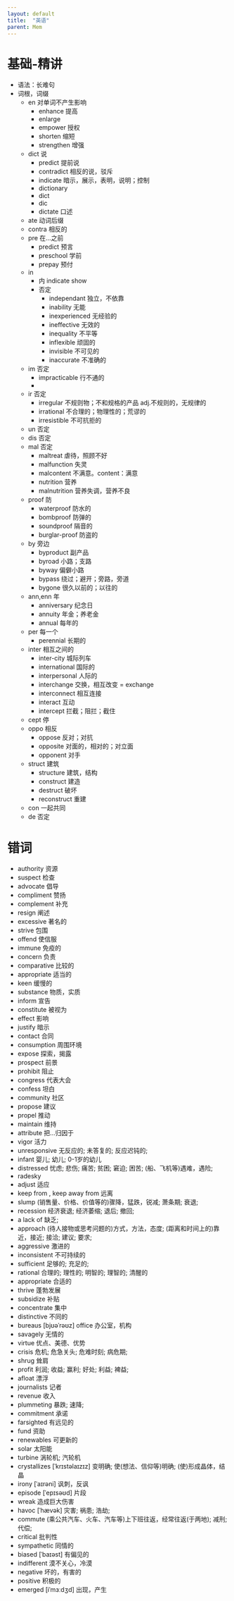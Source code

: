 ```yaml
---
layout: default
title:  "英语"
parent: Mem
---
```


# 基础-精讲
- 语法：长难句
- 词根，词缀
	- en 对单词不产生影响
		- enhance 提高
		- enlarge 
		- empower 授权
		- shorten 缩短
		- strengthen 增强
	- dict 说
		- predict 提前说
		- contradict 相反的说，驳斥
		- indicate 暗示，展示，表明，说明；控制
		- dictionary
		- dict
		- dic
		- dictate 口述
	- ate 动词后缀
	- contra 相反的
	- pre 在...之前
		- predict 预言
		- preschool 学前
		- prepay 预付
	- in
		- 内 indicate show
		- 否定 
			- independant 独立，不依靠
			- inability 无能
			- inexperienced 无经验的
			- ineffective 无效的
			- inequality 不平等
			- inflexible 顽固的
			- invisible 不可见的
			- inaccurate 不准确的
	- im 否定
		- impracticable 行不通的
		- 
	- ir 否定
		- irregular 不规则物；不和规格的产品 adj.不规则的，无规律的
		- irrational 不合理的；物理性的；荒谬的
		- irresistible 不可抗拒的
	- un 否定
	- dis 否定
	- mal 否定
		- maltreat 虐待，照顾不好
		- malfunction 失灵
		- malcontent 不满意。content：满意
		- nutrition 营养
		- malnutrition 营养失调，营养不良
	- proof 防
		- waterproof 防水的
		- bombproof 防弹的
		- soundproof 隔音的
		- burglar-proof 防盗的
	- by 旁边
		- byproduct 副产品
		- byroad 小路；支路
		- byway 偏僻小路
		- bypass 绕过；避开；旁路，旁道
		- bygone 很久以前的；以往的
	- ann,enn 年
		- anniversary 纪念日
		- annuity 年金；养老金
		- annual 每年的
	- per 每一个
		- perennial 长期的
	- inter 相互之间的
		- inter-city 城际列车
		- international 国际的
		- interpersonal 人际的
		- interchange 交换，相互改变 = exchange
		- interconnect 相互连接
		- interact 互动
		- intercept 拦截；阻拦；截住
	- cept 停
	- oppo 相反
		- oppose 反对；对抗
		- opposite 对面的，相对的；对立面
		- opponent 对手
	- struct 建筑
		- structure 建筑，结构
		- construct 建造
		- destruct 破坏
		- reconstruct 重建
	- con 一起共同
	- de 否定


# 错词
- authority 资源
- suspect 检查
- advocate 倡导
- compliment 赞扬
- complement 补充
- resign 阐述
- excessive 著名的
- strive 包围
- offend 使信服
- immune 免疫的
- concern 负责
- comparative 比较的
- appropriate 适当的
- keen 缓慢的
- substance 物质，实质
- inform 宣告
- constitute 被视为
- effect 影响
- justify 暗示
- contact 合同
- consumption 周围环境
- expose 探索，揭露
- prospect 前景
- prohibit 阻止
- congress 代表大会
- confess 坦白
- community 社区
- propose 建议
- propel 推动
- maintain 维持
- attribute 把...归因于
- vigor 活力
- unresponsive 无反应的; 未答复的; 反应迟钝的;
- infant 婴儿; 幼儿; 0-1岁的幼儿
- distressed 忧虑; 悲伤; 痛苦; 贫困; 窘迫; 困苦; (船、飞机等)遇难，遇险;
- radesky
- adjust 适应
- keep from , keep away from 远离
- slump  (销售量、价格、价值等的)骤降，猛跌，锐减; 萧条期; 衰退;
- recession 经济衰退; 经济萎缩; 退后; 撤回;
- a lack of 	缺乏;
- approach (待人接物或思考问题的)方式，方法，态度; (距离和时间上的)靠近，接近; 接洽; 建议; 要求;
- aggressive 激进的
- inconsistent 不可持续的
- sufficient 足够的; 充足的;
- rational 合理的; 理性的; 明智的; 理智的; 清醒的
- appropriate 合适的
- thrive 蓬勃发展
- subsidize 补贴
- concentrate 集中
- distinctive 不同的
- bureaus [bjʊəˈrəʊz] office  办公室，机构
- savagely 无情的
- virtue 优点、美德、优势
- crisis 危机; 危急关头; 危难时刻; 病危期;
- shrug 耸肩
- profit 利润; 收益; 赢利; 好处; 利益; 裨益;
- afloat 漂浮
- journalists 记者
- revenue 收入
- plummeting 暴跌; 速降;
- commitment 承诺
- farsighted 有远见的
- fund 资助
- renewables 可更新的
- solar 太阳能
- turbine 涡轮机; 汽轮机
- crystallizes [ˈkrɪstəlaɪzɪz] 变明确; 使(想法、信仰等)明确; (使)形成晶体，结晶
- irony [ˈaɪrəni] 讽刺，反讽
- episode [ˈepɪsəʊd] 片段
- wreak 造成巨大伤害
- havoc [ˈhævək] 灾害; 祸患; 浩劫;
- commute (乘公共汽车、火车、汽车等)上下班往返，经常往返(于两地); 减刑; 代偿;
- critical 批判性
- sympathetic 同情的
- biased [ˈbaɪəst] 有偏见的
- indifferent 漠不关心，冷漠
- negative 坏的，有害的
- positive 积极的
- emerged [iˈmɜːdʒd] 出现，产生



